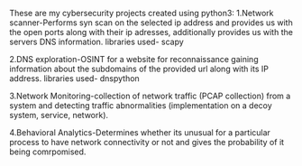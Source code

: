 These are my cybersecurity projects created using python3:
1.Network scanner-Performs syn scan on the selected ip address and provides us with the open ports along with their ip adresses, additionally provides us with the servers DNS information.
libraries used- scapy

2.DNS exploration-OSINT for a website for reconnaissance gaining information about the subdomains of the provided url along with its IP address.
libraries used- dnspython

3.Network Monitoring-collection of network traffic (PCAP collection) from a system and detecting traffic abnormalities (implementation on a decoy system, service, network).

4.Behavioral Analytics-Determines whether its unusual for a particular process to have network connectivity or not and gives the probability of it being comrpomised. 
